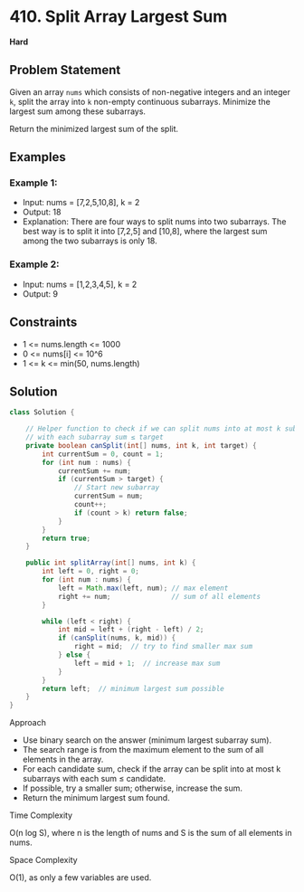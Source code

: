 # 410. Split Array Largest Sum
**Hard**

## Problem Statement
Given an array `nums` which consists of non-negative integers and an integer `k`, split the array into `k` non-empty continuous subarrays. Minimize the largest sum among these subarrays.

Return the minimized largest sum of the split.

## Examples
### Example 1:
- Input: nums = [7,2,5,10,8], k = 2
- Output: 18
- Explanation: There are four ways to split nums into two subarrays. The best way is to split it into [7,2,5] and [10,8], where the largest sum among the two subarrays is only 18.

### Example 2:
- Input: nums = [1,2,3,4,5], k = 2
- Output: 9

## Constraints
- 1 <= nums.length <= 1000
- 0 <= nums[i] <= 10^6
- 1 <= k <= min(50, nums.length)

## Solution
```java
class Solution {

	// Helper function to check if we can split nums into at most k subarrays
	// with each subarray sum ≤ target
	private boolean canSplit(int[] nums, int k, int target) {
		int currentSum = 0, count = 1;
		for (int num : nums) {
			currentSum += num;
			if (currentSum > target) {
				// Start new subarray
				currentSum = num;
				count++;
				if (count > k) return false;
			}
		}
		return true;
	}

	public int splitArray(int[] nums, int k) {
		int left = 0, right = 0;
		for (int num : nums) {
			left = Math.max(left, num); // max element
			right += num;               // sum of all elements
		}

		while (left < right) {
			int mid = left + (right - left) / 2;
			if (canSplit(nums, k, mid)) {
				right = mid;  // try to find smaller max sum
			} else {
				left = mid + 1;  // increase max sum
			}
		}
		return left;  // minimum largest sum possible
	}
}
```

Approach

- Use binary search on the answer (minimum largest subarray sum).
- The search range is from the maximum element to the sum of all elements in the array.
- For each candidate sum, check if the array can be split into at most k subarrays with each sum ≤ candidate.
- If possible, try a smaller sum; otherwise, increase the sum.
- Return the minimum largest sum found.

Time Complexity

O(n log S), where n is the length of nums and S is the sum of all elements in nums.

Space Complexity

O(1), as only a few variables are used.
